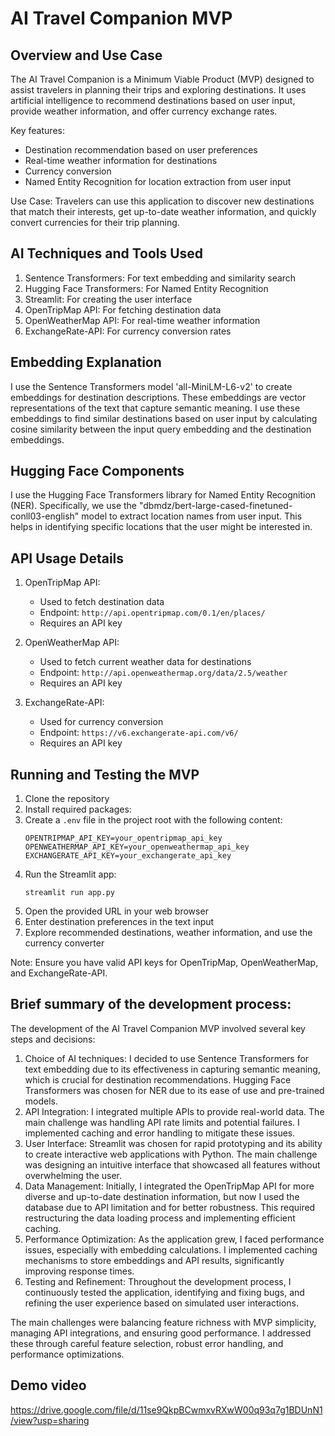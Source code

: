 # AI Travel Companion MVP

## Overview and Use Case
The AI Travel Companion is a Minimum Viable Product (MVP) designed to assist travelers in planning their trips and exploring destinations. It uses artificial intelligence to recommend destinations based on user input, provide weather information, and offer currency exchange rates.

Key features:
- Destination recommendation based on user preferences
- Real-time weather information for destinations
- Currency conversion
- Named Entity Recognition for location extraction from user input

Use Case: Travelers can use this application to discover new destinations that match their interests, get up-to-date weather information, and quickly convert currencies for their trip planning.

## AI Techniques and Tools Used
1. Sentence Transformers: For text embedding and similarity search
2. Hugging Face Transformers: For Named Entity Recognition
3. Streamlit: For creating the user interface
4. OpenTripMap API: For fetching destination data
5. OpenWeatherMap API: For real-time weather information
6. ExchangeRate-API: For currency conversion rates

## Embedding Explanation
I use the Sentence Transformers model 'all-MiniLM-L6-v2' to create embeddings for destination descriptions. These embeddings are vector representations of the text that capture semantic meaning. I use these embeddings to find similar destinations based on user input by calculating cosine similarity between the input query embedding and the destination embeddings.

## Hugging Face Components
I use the Hugging Face Transformers library for Named Entity Recognition (NER). Specifically, we use the "dbmdz/bert-large-cased-finetuned-conll03-english" model to extract location names from user input. This helps in identifying specific locations that the user might be interested in.

## API Usage Details
1. OpenTripMap API:
   - Used to fetch destination data
   - Endpoint: `http://api.opentripmap.com/0.1/en/places/`
   - Requires an API key

2. OpenWeatherMap API:
   - Used to fetch current weather data for destinations
   - Endpoint: `http://api.openweathermap.org/data/2.5/weather`
   - Requires an API key

3. ExchangeRate-API:
   - Used for currency conversion
   - Endpoint: `https://v6.exchangerate-api.com/v6/`
   - Requires an API key

## Running and Testing the MVP
1. Clone the repository
2. Install required packages:
3. Create a `.env` file in the project root with the following content:
   ```
   OPENTRIPMAP_API_KEY=your_opentripmap_api_key
   OPENWEATHERMAP_API_KEY=your_openweathermap_api_key
   EXCHANGERATE_API_KEY=your_exchangerate_api_key
   ```
5. Run the Streamlit app:
   ```
   streamlit run app.py
   ```
7. Open the provided URL in your web browser
8. Enter destination preferences in the text input
9. Explore recommended destinations, weather information, and use the currency converter

Note: Ensure you have valid API keys for OpenTripMap, OpenWeatherMap, and ExchangeRate-API.

## Brief summary of the development process:
The development of the AI Travel Companion MVP involved several key steps and decisions:

1. Choice of AI techniques: I decided to use Sentence Transformers for text embedding due to its effectiveness in capturing semantic meaning, which is crucial for destination recommendations. Hugging Face Transformers was chosen for NER due to its ease of use and pre-trained models.
2. API Integration: I integrated multiple APIs to provide real-world data. The main challenge was handling API rate limits and potential failures. I implemented caching and error handling to mitigate these issues.
3. User Interface: Streamlit was chosen for rapid prototyping and its ability to create interactive web applications with Python. The main challenge was designing an intuitive interface that showcased all features without overwhelming the user.
4. Data Management: Initially, I integrated the OpenTripMap API for more diverse and up-to-date destination information, but now I used the database due to API limitation and for better robustness. This required restructuring the data loading process and implementing efficient caching.
5. Performance Optimization: As the application grew, I faced performance issues, especially with embedding calculations. I implemented caching mechanisms to store embeddings and API results, significantly improving response times.
6. Testing and Refinement: Throughout the development process, I continuously tested the application, identifying and fixing bugs, and refining the user experience based on simulated user interactions.

The main challenges were balancing feature richness with MVP simplicity, managing API integrations, and ensuring good performance. I addressed these through careful feature selection, robust error handling, and performance optimizations.

## Demo video
https://drive.google.com/file/d/11se9QkpBCwmxvRXwW00q93q7g1BDUnN1/view?usp=sharing
